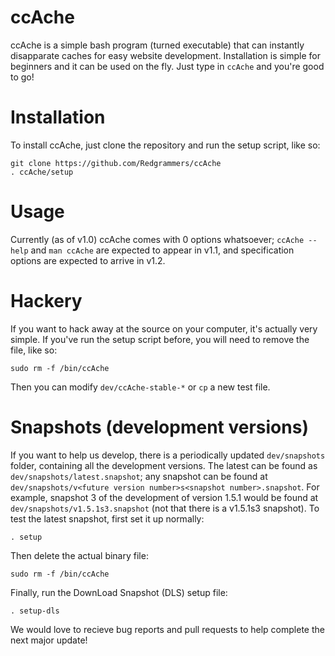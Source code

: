 # ccAche
ccAche is a simple bash program (turned executable) that can instantly disapparate caches for easy website development. Installation is simple for beginners and it can be used on the fly. Just type in `ccAche` and you're good to go!
# Installation
To install ccAche, just clone the repository and run the setup script, like so:
```
git clone https://github.com/Redgrammers/ccAche
. ccAche/setup
```
# Usage
Currently (as of v1.0) ccAche comes with 0 options whatsoever; `ccAche --help` and `man ccAche` are expected to appear in v1.1, and specification options are expected to arrive in v1.2.
# Hackery
If you want to hack away at the source on your computer, it's actually very simple. If you've run the setup script before, you will need to remove the file, like so:
```
sudo rm -f /bin/ccAche
```
Then you can modify `dev/ccAche-stable-*` or `cp` a new test file.
# Snapshots (development versions)
If you want to help us develop, there is a periodically updated `dev/snapshots` folder, containing all the development versions. The latest can be found as `dev/snapshots/latest.snapshot`; any snapshot can be found at `dev/snapshots/v<future version number>s<snapshot number>.snapshot`. For example, snapshot 3 of the development of version 1.5.1 would be found at `dev/snapshots/v1.5.1s3.snapshot` (not that there is a v1.5.1s3 snapshot). To test the latest snapshot, first set it up normally:
```
. setup
```
Then delete the actual binary file:
```
sudo rm -f /bin/ccAche
```
Finally, run the DownLoad Snapshot (DLS) setup file:
```
. setup-dls
```
We would love to recieve bug reports and pull requests to help complete the next major update!
